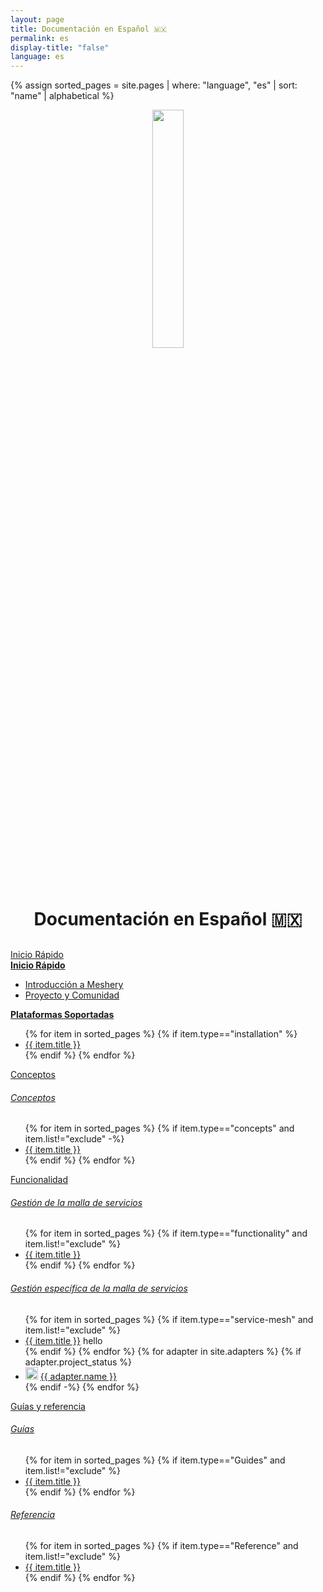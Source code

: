 ```yaml
---
layout: page
title: Documentación en Español 🇲🇽
permalink: es
display-title: "false"
language: es
---
```


{% assign sorted_pages = site.pages | where: "language", "es" | sort: "name" | alphabetical %}

<div style="display: block; text-align: center; margin-bottom: 30px;">
    <a href="https://layer5.io/meshery">
    <img style="width: calc(100% / 3.2); margin-bottom: 20px;"
         src="/assets/img/meshery/meshery-logo-light-text.svg" />
    </a>
    <p>
      <h1>Documentación en Español 🇲🇽</h1>
    </p>
</div>

<div class = "wrapper">

  <!-- Contribuir Inicio-->
  <!-- QUICK START -->

  <div>
    <a href="{{ site.baseurl }}/es/installation">
      <div class="overview">Inicio&nbsp;Rápido</div>
    </a>
    <b><a href="{{ site.baseurl }}/es/installation" class="text-black">Inicio Rápido</a></b>
    <ul>
      <li><a href="{{ site.baseurl }}/es/overview">Introducción a Meshery</a></li>
      <li><a href="{{ site.baseurl }}/es/project">Proyecto y Comunidad</a></li>
    </ul>
    <b><a href="{{ site.baseurl }}/es/installation/platforms" class="text-black">Plataformas Soportadas</a></b>
    <ul>
      {% for item in sorted_pages %}
        {% if item.type=="installation" %}
          <li><a href="{{ site.baseurl }}{{ item.url }}">{{ item.title }}</a></li>
        {% endif %}
      {% endfor %}
    </ul>
  </div>

  <!-- Conceptos -->
  <!-- Concepts -->
  <div>
    <a href="{{ site.baseurl }}/concepts">
        <div class="overview">Conceptos</div>
    </a>
    <h6><a href="{{ site.baseurl }}/concepts" class="text-black section-title">Conceptos</a></h6>
    <ul>
      {% for item in sorted_pages %}
        {% if item.type=="concepts" and item.list!="exclude" -%}
          <li><a href="{{ site.baseurl }}{{ item.url }}">{{ item.title }}</a></li>
        {% endif %}
      {% endfor %}
    </ul>
  </div>
</div>

<div class="wrapper" style="text-align: left;">
  
  <!-- Funcionalidad -->
  <!-- FUNCTIONALITY -->

  <div>
    <a href="{{ site.baseurl }}/es/functionality">
      <div class="overview">Funcionalidad</div>
    </a>
    <h6><a href="{{ site.baseurl }}/es/functionality" class="text-black section-title">Gestión de la malla de servicios</a></h6>
    <ul>
      {% for item in sorted_pages %}
        {% if item.type=="functionality" and item.list!="exclude" %}
          <li><a href="{{ site.baseurl }}{{ item.url }}">{{ item.title }}</a></li>
        {% endif %}
      {% endfor %}
    </ul>
    <h6><a href="{{ site.baseurl }}/service-meshes" class="text-black section-title">Gestión específica de la malla de servicios</a></h6>
    <ul>
      {% for item in sorted_pages %}
        {% if item.type=="service-mesh" and item.list!="exclude" %}
          <li><a href="{{ site.baseurl }}{{ item.url }}">{{ item.title }}</a> hello </li>
        {% endif %}
      {% endfor %}
      {% for adapter in site.adapters %}
        {% if adapter.project_status %}
          <li><img src="{{ adapter.image }}" style="width:20px" /> <a href="{{ site.baseurl }}{{ adapter.url }}">{{ adapter.name }}</a></li>
        {% endif -%}
      {% endfor %}
    </ul>
  </div>

  <!-- Guías -->
  <!-- GUIDES -->

  <div>
    <a href="{{ site.baseurl }}/guides">
        <div class="overview">Guías y referencia</div>
    </a>
    <h6><a href="{{ site.baseurl }}/guides" class="text-black section-title">Guías</a></h6>
    <ul>
      {% for item in sorted_pages %}
        {% if item.type=="Guides" and item.list!="exclude" %}
          <li><a href="{{ site.baseurl }}{{ item.url }}">{{ item.title }}</a></li>
        {% endif %}
      {% endfor %}
    </ul>
    <h6><a href="{{ site.baseurl }}/reference" class="text-black section-title">Referencia</a></h6>
    <ul>
      {% for item in sorted_pages %}
        {% if item.type=="Reference" and item.list!="exclude" %}
          <li><a href="{{ site.baseurl }}{{ item.url }}">{{ item.title }}</a></li>
        {% endif %}
      {% endfor %}
    </ul>
  </div>

</div>
